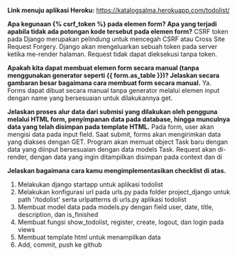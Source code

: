 **Link menuju aplikasi Heroku:** https://katalogsalma.herokuapp.com/todolist/


**Apa kegunaan {% csrf_token %} pada elemen form? Apa yang terjadi apabila tidak ada potongan kode tersebut pada elemen form?**
CSRF token pada Django merupakan pelindung untuk mencegah CSRF atau Cross Site Request Forgery. 
Django akan mengeluarkan sebuah token pada server ketika me-render halaman. Request tidak dapat dieksekusi tanpa token.


**Apakah kita dapat membuat elemen form secara manual (tanpa menggunakan generator seperti {{ form.as_table }})? Jelaskan secara gambaran besar bagaimana cara membuat form secara manual.**
Ya. Forms dapat dibuat secara manual tanpa generator melalui elemen input dengan name yang bersesuaian untuk dilakukannya get.
 
**Jelaskan proses alur data dari submisi yang dilakukan oleh pengguna melalui HTML form, penyimpanan data pada database, hingga munculnya data yang telah disimpan pada template HTML.**
Pada form, user akan mengisi data pada input field. Saat submit, forms akan mengirimkan data yang diakses dengan GET. Program akan memuat object Task baru dengan data yang diinput bersesuaian dengan data models Task. Request akan di-render, dengan data yang ingin ditampilkan disimpan pada context dan di


**Jelaskan bagaimana cara kamu mengimplementasikan checklist di atas.**
1. Melakukan django startapp untuk aplikasi todolist
2. Melakukan konfigurasi url pada urls.py pada folder project_django untuk path '/todolist' serta urlpatterns di urls.py aplikasi todolist
3. Membuat model data pada models.py dengan field user, date, title, description, dan is_finished
4. Membuat fungsi show_todolist, register, create, logout, dan login pada views 
5. Membuat template html untuk menampilkan data
6. Add, commit, push ke github


